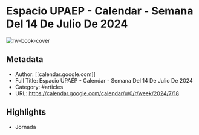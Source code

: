 # Espacio UPAEP - Calendar - Semana Del 14 De Julio De 2024

![rw-book-cover](https://readwise-assets.s3.amazonaws.com/static/images/article2.74d541386bbf.png)

## Metadata
- Author: [[calendar.google.com]]
- Full Title: Espacio UPAEP - Calendar - Semana Del 14 De Julio De 2024
- Category: #articles
- URL: https://calendar.google.com/calendar/u/0/r/week/2024/7/18

## Highlights
- Jornada
